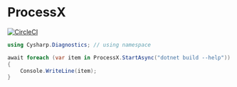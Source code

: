 ProcessX
===
[![CircleCI](https://circleci.com/gh/Cysharp/ProcessX.svg?style=svg)](https://circleci.com/gh/Cysharp/ProcessX)

```csharp
using Cysharp.Diagnostics; // using namespace

await foreach (var item in ProcessX.StartAsync("dotnet build --help"))
{
    Console.WriteLine(item);
}
```
